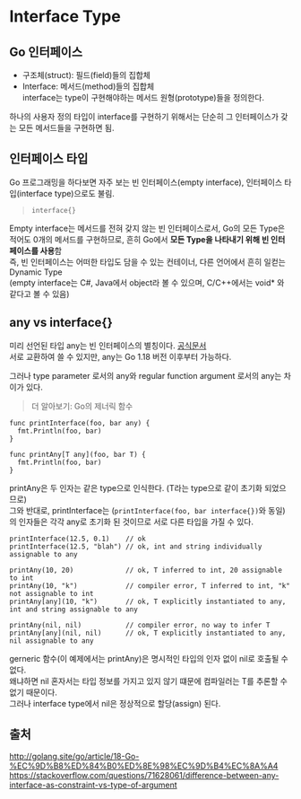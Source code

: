 # Interface Type  

## Go 인터페이스  
* 구조체(struct): 필드(field)들의 집합체  
* Interface: 메서드(method)들의 집합체  
interface는 type이 구현해야하는 메서드 원형(prototype)들을 정의한다.  

하나의 사용자 정의 타입이 interface를 구현하기 위해서는 단순히 그 인터페이스가 갖는 모든 메서드들을 구현하면 됨.  

## 인터페이스 타입  
Go 프로그래밍을 하다보면 자주 보는 빈 인터페이스(empty interface), 인터페이스 타입(interface type)으로도 불림.  
> ```interface{}```  

Empty interface는 메서드를 전혀 갖지 않는 빈 인터페이스로서, Go의 모든 Type은 적어도 0개의 메서드를 구현하므로, 흔히 Go에서 **모든 Type을 나타내기 위해 빈 인터페이스를 사용**함  
즉, 빈 인터페이스는 어떠한 타입도 담을 수 있는 컨테이너, 다른 언어에서 흔히 일컫는 Dynamic Type  
(empty interface는 C#, Java에서 object라 볼 수 있으며, C/C++에서는 void* 와 같다고 볼 수 있음)  

## any vs interface{}  
미리 선언된 타입 any는 빈 인터페이스의 별칭이다. [공식문서](https://go.dev/ref/spec#Interface_types)  
서로 교환하여 쓸 수 있지만, any는 Go 1.18 버전 이후부터 가능하다.  

그러나 type parameter 로서의 any와 regular function argument 로서의 any는 차이가 있다.  
> 더 알아보기: Go의 제너릭 함수  

```
func printInterface(foo, bar any) {
  fmt.Println(foo, bar)
}

func printAny[T any](foo, bar T) {
  fmt.Println(foo, bar)
}
```  

printAny은 두 인자는 같은 type으로 인식한다. (T라는 type으로 같이 초기화 되었으므로)  
그와 반대로, printInterface는 (```printInterface(foo, bar interface{})```와 동일)의 인자들은 각각 any로 초기화 된 것이므로 서로 다른 타입을 가질 수 있다.  

```
printInterface(12.5, 0.1)    // ok
printInterface(12.5, "blah") // ok, int and string individually assignable to any

printAny(10, 20)             // ok, T inferred to int, 20 assignable to int
printAny(10, "k")            // compiler error, T inferred to int, "k" not assignable to int
printAny[any](10, "k")       // ok, T explicitly instantiated to any, int and string assignable to any

printAny(nil, nil)           // compiler error, no way to infer T
printAny[any](nil, nil)      // ok, T explicitly instantiated to any, nil assignable to any
```

gerneric 함수(이 예제에서는 printAny)은 명시적인 타입의 인자 없이 nil로 호출될 수 없다.  
왜냐하면 nil 혼자서는 타입 정보를 가지고 있지 않기 떄문에 컴파일러는 T를 추론할 수 없기 때문이다.  
그러나 interface type에서 nil은 정상적으로 할당(assign) 된다.  


## 출처  
http://golang.site/go/article/18-Go-%EC%9D%B8%ED%84%B0%ED%8E%98%EC%9D%B4%EC%8A%A4  
https://stackoverflow.com/questions/71628061/difference-between-any-interface-as-constraint-vs-type-of-argument  



